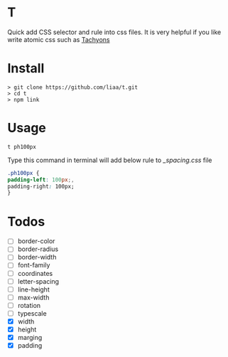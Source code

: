 # T
Quick add CSS selector and rule into css files. It is very helpful if you 
like write atomic css such as [Tachyons](http://tachyons.io)

# Install

    > git clone https://github.com/liaa/t.git
    > cd t
    > npm link

# Usage

    t ph100px

Type this command in terminal will add below rule to *_spacing.css* file

```css
.ph100px {
padding-left: 100px;,
padding-right: 100px;
}

```

# Todos

- [ ] border-color
- [ ] border-radius
- [ ] border-width
- [ ] font-family
- [ ] coordinates
- [ ] letter-spacing
- [ ] line-height
- [ ] max-width
- [ ] rotation
- [ ] typescale
- [x] width
- [x] height
- [x] marging
- [x] padding
